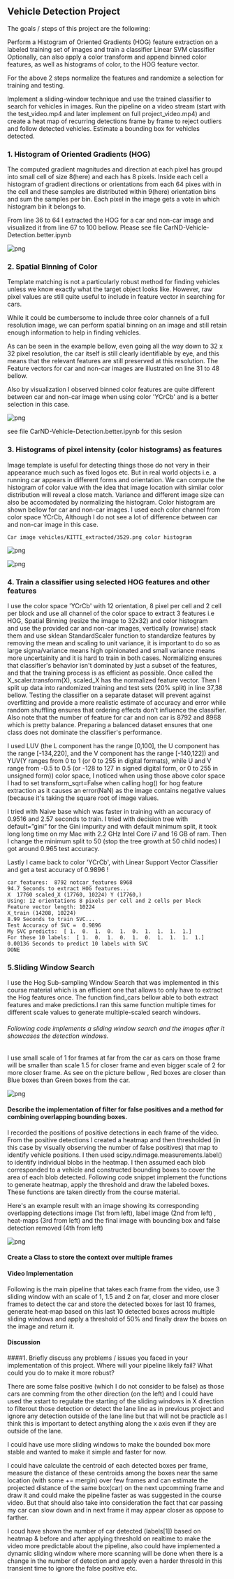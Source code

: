 
## Vehicle Detection Project

The goals / steps of this project are the following:

Perform a Histogram of Oriented Gradients (HOG) feature extraction on a labeled training set of images and train a classifier Linear SVM classifier
Optionally, can also apply a color transform and append binned color features, as well as histograms of color, to  the HOG feature vector.

For the above 2 steps normalize the features and randomize a selection for training and testing.

Implement a sliding-window technique and use the trained classifier to search for vehicles in images.
Run the pipeline on a video stream (start with the test_video.mp4 and later implement on full project_video.mp4) and create a heat map of recurring detections frame by frame to reject outliers and follow detected vehicles.
Estimate a bounding box for vehicles detected.


### 1. Histogram of Oriented Gradients (HOG)

The computed gradient magnitudes and direction at each pixel has groupd into small cell of size 8(here) and each has 8 pixels. Inside each cell a histogram of gradient directions or orientations from each 64 pixes with in the cell and these samples are distributed within 9(here) orientation bins and sum the samples per bin. Each pixel in the image gets a vote in which histogram bin it belongs to.

From line 36 to 64 I extracted the HOG for a car and non-car image and visualized it from line 67 to 100 bellow.
Please see file CarND-Vehicle-Detection.better.ipynb

![png](output_images/output_4_0.png)


### 2. Spatial Binning of Color 

Template matching is not a particularly robust method for finding vehicles unless we know exactly what the target object looks like. However, raw pixel values are still quite useful to include in  feature vector in searching for cars.

While it could be cumbersome to include three color channels of a full resolution image, we can perform spatial binning on an image and still retain enough information to help in finding vehicles.

As can be seen in the example bellow, even going all the way down to 32 x 32 pixel resolution, the car itself is still clearly identifiable by eye, and this means that the relevant features are still preserved at this resolution. The Feature vectors for car and non-car images are illustrated on line 31 to 48 bellow.

Also by visualization I observed binned color features are quite different between car and non-car image when using color 'YCrCb' and is a better selection in this case.  


![png](output_images/output_7_1.png)

see file CarND-Vehicle-Detection.better.ipynb for this sesion 

### 3. Histograms of pixel intensity (color histograms) as features 

Image template is useful for detecting things those do not very in their appearance much such as fixed logos etc.
But in real world objects i.e. a running car appears in different forms and orientation. We can compute the histogram of color value with the idea that image location with similar color distribution will reveal a close match. Variance and different image size can also be accomodated by normalizing the histogram. Color histogram are shown bellow for car and non-car images. I used each color channel from color space YCrCb, Although I do not see a lot of difference between car and non-car image in this case.


    Car image vehicles/KITTI_extracted/3529.png color histogram



![png](output_images/output_10_1.png)



![png](output_images/output_10_2.png)




### 4. Train  a classifier using selected HOG features and other features

I use the color space 'YCrCb' with 12 orientation, 8 pixel per cell and 2 cell per block and use all channel of the color space to extract 3 features i.e HOG, Spatial Binning (resize the image to 32x32) and color histogram  
and use the provided car and non-car images, vertically (rowwise) stack them and use sklean StandardScaler function to standardize features by removing the mean and scaling to unit variance, it is important to do so as large sigma/variance means high opinionated and small variance means more uncertainity and it is hard to train in both cases. Normalizing ensures that classifier's behavior isn't dominated by just a subset of the features, and that the training process is as efficient as possible. Once called the  X_scaler.transform(X), scaled_X has the 
normalized feature vector.
Then I split up data into randomized training and test sets (20% split) in line 37,38 bellow. Testing the classifier on a separate dataset will prevent against overfitting and provide a more realistic estimate of accuracy and error while random shuffling ensures that ordering effects don't influence the classifier.
Also note that the number of feature for car and non car is 8792 and 8968 which is pretty  balance. Preparing a balanced dataset ensures that one class does not dominate the classifier's performance.

I used LUV (the L component has the range [0,100], the U component has the range [-134,220], and the V component has the range [-140,122]) and YUV(Y ranges from 0 to 1 (or 0 to 255 in digital formats), while U and V range from -0.5 to 0.5 (or -128 to 127 in signed digital form, or 0 to 255 in unsigned form)) color space, I noticed when using those above color space I had to set transform_sqrt=False when calling hog() for hog feature extraction as 
it causes an error(NaN) as the image contains negative values (because it's taking the square root of image values.

I tried with Naive base which was faster in training with an accuracy of 0.9516 and 2.57 seconds to train.
I tried with decision tree with default=”gini” for the Gini impurity and with default minimum split, it took long 
long time on my Mac with 2.2 GHz Intel Core i7 and 16 GB of ram. Then I change the minimum split to 50 (stop the tree growth at 50 child nodes) I got around 0.965 test accuracy.

Lastly I came back to color 'YCrCb', with Linear Support Vector Classifier and get a test accuracy of 0.9896 !



    car_features:  8792 notcar_features 8968
    94.7 Seconds to extract HOG features...
    X  17760 scaled_X (17760, 10224) Y (17760,)
    Using: 12 orientations 8 pixels per cell and 2 cells per block
    Feature vector length: 10224
    X_train (14208, 10224)
    8.99 Seconds to train SVC...
    Test Accuracy of SVC =  0.9896
    My SVC predicts:  [ 1.  0.  1.  0.  1.  0.  1.  1.  1.  1.]
    For these 10 labels:  [ 1.  0.  1.  0.  1.  0.  1.  1.  1.  1.]
    0.00136 Seconds to predict 10 labels with SVC
    DONE


### 5.Sliding Window Search

I use the Hog Sub-sampling Window Search that was implemented in this course material which is an efficient one 
that allows to only have to extract the Hog features once. The function find_cars bellow able to both extract features and make predictions.I ran this same function multiple times for different scale values to generate multiple-scaled search windows.



###### Following code implements a sliding window search and the images after it showcases the detection windows.
I use small scale of 1 for frames at far from the car as cars on those frame will be smaller than scale 1.5 for closer frame and even bigger scale of 2 for more closer frame. As see on the picture bellow , Red boxes are closer than Blue boxes than Green boxes from the car.


![png](output_images/output_18_0.png)


#### Describe the implementation of filter for false positives and a method for combining overlapping bounding boxes.

I recorded the positions of positive detections in each frame of the video. From the positive detections I created a heatmap and then thresholded (in this case by visually observing the number of false positives) that map to identify vehicle positions. I then used scipy.ndimage.measurements.label() to identify individual blobs in the heatmap. I then assumed each blob corresponded to a vehicle and constructed bounding boxes to cover the area of each blob detected.
Following code snippet implement the functions to generate heatmap, apply the threshold and draw the labeled boxes. These functions are taken directly from the course material.


Here's an example result with an image showing its corresponding  overlapping detections image (1st from left), label image (2nd from left) , heat-maps (3rd from left) and the final image with bounding box and false detection removed (4th from left)


![png](output_images/output_22_0.png)


#### Create a Class to store the context over multiple frames

#### Video Implementation
Following is the main pipeline that takes each frame from the video, use 3 sliding window with an scale of 1, 1.5 and 2 on far, closer and more closer frames to detect the car and store the detected boxes for last 10 frames, generate heat-map based on this last 10 detected boxes across multiple sliding windows and apply a threshold of 50% and finally draw the boxes on the image and return it.


#### Discussion

####1. Briefly discuss any problems / issues you faced in your implementation of this project. Where will your pipeline likely fail? What could you do to make it more robust?

There are some false positive (which I do not consider to be false) as those cars are comming from the other direction (on the left) and I could have used the xstart to regulate the starting of the sliding windows in X direction to filterout those detection or detect the lane line as in previous project and ignore any detection outside of the lane line but that will not be practicle as I think this is important to detect anything along the x axis even if they are outside of the lane. 

I could have use more sliding windows to make the bounded box more stable and wanted to make it simple and faster for now.

I could have calculate the centroid of each detected boxes per frame, measure the distance of these centroids among the boxes near the same location (with some += mergin) over few frames and can estimate the projected distance of the same box(car) on the next upcomming frame and draw it and could make the pipeline faster as was suggested in the course video. But that should also take into consideration the fact that car passing my car can slow down and in next frame it may appear closer as oppose to farther.

I coud have shown the number of car detected (labels[1]) based on heatmap & before and after applying threshold on realtime to make the video more predictable about the pipeline, also could have implemented a dynamic sliding window where  more scanning will be done when there is a change in the number of detection and apply even a harder thresold in this transient time to ignore the false positive etc.



